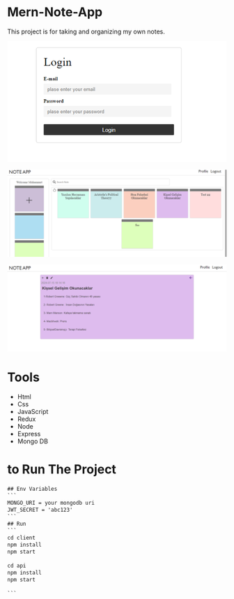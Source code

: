 # Mern-Note-App
 This project is for taking and organizing my own notes.

 ![Demo Photo](https://github.com/alimeral99/Mern-Note-App/blob/master/uploads/Ekran%20Al%C4%B1nt%C4%B1s%C4%B18.PNG)

 ![Demo Photo](https://github.com/alimeral99/Mern-Note-App/blob/master/uploads/Ekran%20Al%C4%B1nt%C4%B1s%C4%B1.PNG)

 ![Demo Photo](https://github.com/alimeral99/Mern-Note-App/blob/master/uploads/Ekran%20Al%C4%B1nt%C4%B1s%C4%B12.PNG)

  # Tools
  - Html
  - Css
  - JavaScript
  - Redux
  - Node
  - Express
  - Mongo DB

   # to Run The Project
    ## Env Variables
    ```
    MONGO_URI = your mongodb uri
    JWT_SECRET = 'abc123'
    ```
    ## Run
    ```
    cd client
    npm install
    npm start

    cd api
    npm install
    npm start
       
    ```


